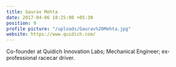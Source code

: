 ```yaml
---
title: Gaurav Mehta
date: 2017-04-06 18:25:00 +05:30
position: 9
profile picture: "/uploads/Gaurav%20Mehta.jpg"
website: https://www.quidich.com/
---
```


Co-founder at Quidich Innovation Labs; Mechanical Engineer; ex-professional racecar driver.